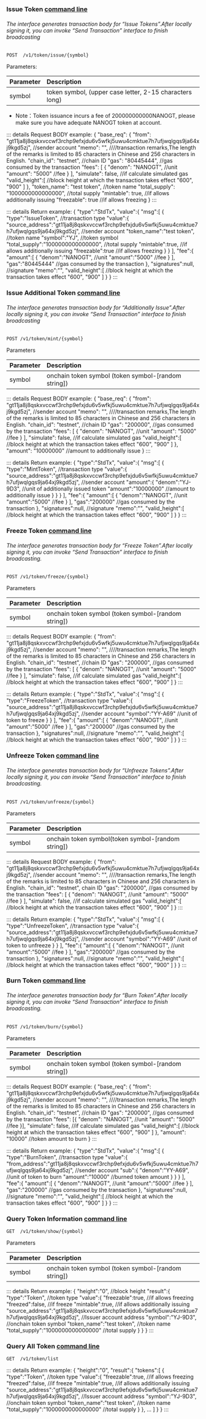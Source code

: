 
### <span id="Issue-Token">Issue Token [command line](../../cli/token/index.md#issue-token-api)</span>

###### The interface generates transaction body  for “Issue Tokens”.After locally signing  it, you can invoke “Send Transaction” interface to finish broadcasting

```
POST  /v1/token/issue/{symbol}
```
Parameters:

| Parameter | Description |
| :----| :---- |
| symbol | token symbol,  (upper case letter, 2-15 characters long)|

* Note：Token issuance incurs a fee of  200000000000NANOGT, please make sure you have adequate NANOGT token at account.


::: details Request BODY example:
	{
	  "base_req": {
	    "from": "gt11ja8j8qskxvccwf3rchp9efxjdu6v5wfkj5uwu4cmktue7h7ufjwqlgqs9ja64xj9kgd5zj", //sender account
	    "memo": "", ////transaction remarks,The length of the remarks is limited to 85 characters in Chinese and 256 characters in English.
	    "chain_id": "testnet", //chain ID
	    "gas": "80445444", //gas consumed by the transaction
	    "fees": [
	      {
	        "denom": "NANOGT", //unit
	        "amount": "5000" //fee
	      }
	    ],
	    "simulate": false, //if calculate simulated gas
	    "valid_height":[ //block height at which  the transaction takes effect
	         "600",
	         "900"
	    ]
	  },
	  "token_name": "test token", //token name
	  "total_supply": "1000000000000000", //total supply
	  "mintable": true, //if allows additionally issuing
	  "freezable": true //if allows freezing
	}
:::

::: details Return example:
	{
	    "type":"StdTx",
	    "value":{
	        "msg":[
	            {
	                "type":"IssueToken", //transaction type
	                "value":{
	                    "source_address":"gt11ja8j8qskxvccwf3rchp9efxjdu6v5wfkj5uwu4cmktue7h7ufjwqlgqs9ja64xj9kgd5zj", //sender account
	                    "token_name":"test token", //token name
	                    "symbol":"YJ", //token symbol
	                    "total_supply":"1000000000000000", //total supply
	                    "mintable":true, //if allows additionally issuing
	                    "freezable":true //if allows freezing
	                }
	            }
	        ],
	        "fee":{
	            "amount":[
	                {
	                    "denom":"NANOGT", //unit
	                    "amount":"5000" //fee
	                }
	            ],
	            "gas":"80445444" //gas consumed by the transaction
	        },
	        "signatures":null, //signature
	        "memo":"",
	    	 "valid_height":[ //block height at which  the transaction takes effect
	            "600",
	            "900"
	        ]
	    }
	}
:::


### <span id="Issue-Additional-Token">Issue Additional Token [command line](../../cli/token/index.md#issue-additional-token-api)</span>

###### The interface generates transaction body  for “Additionally Issue”.After locally signing  it, you can invoke “Send Transaction” interface to finish broadcasting


```
POST /v1/token/mint/{symbol}
```

Parameters

| Parameter | Description |
| :----| :---- |
| symbol | onchain token symbol (token symbol-[random string])|


::: details Request BODY example:
	{
	  "base_req": {
		"from": "gt11ja8j8qskxvccwf3rchp9efxjdu6v5wfkj5uwu4cmktue7h7ufjwqlgqs9ja64xj9kgd5zj", //sender account
		"memo": "", ////transaction remarks,The length of the remarks is limited to 85 characters in Chinese and 256 characters in English.
		"chain_id": "testnet", //chain ID
		"gas": "200000", //gas consumed by the transaction
		"fees": [
		  {
			"denom": "NANOGT", //unit
			"amount": "5000" //fee
		  }
		],
		"simulate": false, //if calculate simulated gas
	   "valid_height":[ //block height at which  the transaction takes effect
	   		"600",
	   		"900"
	   ] 
	  },
	  "amount": "10000000" //amount to additionally issue
	}
:::


::: details Return example:
	{
	    "type":"StdTx",
	    "value":{
	        "msg":[
	            {
	                "type":"MintToken", //transaction type
	                "value":{
	                  "source_address":"gt11ja8j8qskxvccwf3rchp9efxjdu6v5wfkj5uwu4cmktue7h7ufjwqlgqs9ja64xj9kgd5zj", //sender account
	                    "amount":{
	                        "denom":"YJ-9D3", //unit of additionally issued token
	                        "amount":"10000000" //amount to additionally issue
	                    }
	                }
	            }
	        ],
	        "fee":{
	            "amount":[
	                {
	                    "denom":"NANOGT", //unit
	                    "amount":"5000" //fee
	                }
	            ],
	            "gas":"200000" //gas consumed by the transaction
	        },
	        "signatures":null, //signature
	        "memo":"",
	  		 "valid_height":[ //block height at which  the transaction takes effect
	   			 "600",
	   			 "900"
	 		 ] 
	    }
	}
:::

### <span id="Freeze-Token">Freeze Token [command line](../../cli/token/index.md#freeze-token-api)</span>

###### The interface generates transaction body  for “Freeze Token”.After locally signing  it, you can invoke “Send Transaction” interface to finish broadcasting.

```
POST /v1/token/freeze/{symbol}
```

Parameters

| Parameter | Description |
| :----| :---- |
| symbol | onchain token symbol (token symbol-[random string])|


::: details Request BODY example:
	{
	    "from": "gt11ja8j8qskxvccwf3rchp9efxjdu6v5wfkj5uwu4cmktue7h7ufjwqlgqs9ja64xj9kgd5zj", //sender account
	    "memo": "", ////transaction remarks,The length of the remarks is limited to 85 characters in Chinese and 256 characters in English.
	    "chain_id": "testnet", //chain ID
	    "gas": "200000", //gas consumed by the transaction
	    "fees": [
	      {
	        "denom": "NANOGT", //unit
	        "amount": "5000" //fee
	      }
	    ],
	    "simulate": false, //if calculate simulated gas
	    "valid_height":[ //block height at which  the transaction takes effect
	        "600",
	        "900"
	    ]
	}
:::

::: details Return example:
	{
	    "type":"StdTx",
	    "value":{
	        "msg":[
	            {
	                "type":"FreezeToken", //transaction type
	                "value":{
	                  "source_address":"gt11ja8j8qskxvccwf3rchp9efxjdu6v5wfkj5uwu4cmktue7h7ufjwqlgqs9ja64xj9kgd5zj", //sender account
	                    "symbol":"YY-A69" //unit of token to freeze
	                }
	            }
	        ],
	        "fee":{
	            "amount":[
	                { 
	                    "denom":"NANOGT", //unit
	                    "amount":"5000" //fee
	                }
	            ],
	            "gas":"200000" //gas consumed by the transaction
	        },
	        "signatures":null, //signature
	        "memo":"", 
	        "valid_height":[ //block height at which  the transaction takes effect
	           "600",
	           "900"
	        ]
	    }
	}
:::


### <span id="Unfreeze-Token">Unfreeze Token [command line](../../cli/token/index.md#unfreeze-token-api)</span>

###### The interface generates transaction body  for “Unfreeze Tokens”.After locally signing  it, you can invoke “Send Transaction” interface to finish broadcasting.

```
POST /v1/token/unfreeze/{symbol}
```

Parameters

| Parameter | Description |
| :----| :---- |
| symbol | onchain token symbol(token symbol-[random string]) |

::: details Request BODY example:
	{
	    "from": "gt11ja8j8qskxvccwf3rchp9efxjdu6v5wfkj5uwu4cmktue7h7ufjwqlgqs9ja64xj9kgd5zj", //sender account
	    "memo": "",  ////transaction remarks,The length of the remarks is limited to 85 characters in Chinese and 256 characters in English.
	    "chain_id": "testnet", chain ID
	    "gas": "200000", //gas consumed by the transaction
	    "fees": [
	      {
	        "denom": "NANOGT", //unit
	        "amount": "5000" //fee
	      }
	    ],
	    "simulate": false, //if calculate simulated gas
	    "valid_height":[ //block height at which  the transaction takes effect
	         "600",
	         "900"
	    ]
	}
:::

::: details Return example:
	{
	    "type":"StdTx",
	    "value":{
	        "msg":[
	            {
	                "type":"UnfreezeToken", //transaction type
	                "value":{
	                  "source_address":"gt11ja8j8qskxvccwf3rchp9efxjdu6v5wfkj5uwu4cmktue7h7ufjwqlgqs9ja64xj9kgd5zj", //sender account
	                    "symbol":"YY-A69" //unit of token to unfreeze
	                }
	            }
	        ],
	        "fee":{
	            "amount":[
	                {
	                    "denom":"NANOGT", //unit
	                    "amount":"5000" //fee
	                }
	            ],
	            "gas":"200000" //gas consumed by the transaction
	        },
	        "signatures":null, //signature
	        "memo":"",
	        "valid_height":[ //block height at which  the transaction takes effect
	           "600",
	           "900"
	        ]
	    }
	}
:::


### <span id="Burn-Token">Burn Token [command line](../../cli/token/index.md#burn-token-api)</span>

###### The interface generates transaction body  for “Burn Token”.After locally signing  it, you can invoke “Send Transaction” interface to finish broadcasting.

```
POST /v1/token/burn/{symbol}
```
Parameters

| Parameter | Description |
| :----| :---- |
| symbol | onchain token symbol (token symbol-[random string])|

::: details Request BODY example:
	{
	    "base_req": {
	        "from": "gt11ja8j8qskxvccwf3rchp9efxjdu6v5wfkj5uwu4cmktue7h7ufjwqlgqs9ja64xj9kgd5zj", //sender account
	        "memo": "", ////transaction remarks,The length of the remarks is limited to 85 characters in Chinese and 256 characters in English.
	        "chain_id": "testnet", //chain ID
	        "gas": "200000", //gas consumed by the transaction
	        "fees": [{
	            "denom": "NANOGT", //unit
	            "amount": "5000" //fee
	        }],
	        "simulate": false, //if calculate simulated gas
	        "valid_height":[ //block height at which  the transaction takes effect
	           "600",
	           "900"
	        ]
	    },
	    "amount": "10000" //token amount to burn
	}
:::

::: details Return example:
	{
	    "type":"StdTx",
	    "value":{
	        "msg":[
	            {
	                "type":"BurnToken", //transaction type
	                "value":{
	                    "from_address":"gt11ja8j8qskxvccwf3rchp9efxjdu6v5wfkj5uwu4cmktue7h7ufjwqlgqs9ja64xj9kgd5zj", //sender account
	                    "sub":{
	                        "denom":"YY-A69", //unit of token to burn
	                        "amount":"10000" //burned token amount 
	                    }
	                }
	            }
	        ],
	        "fee":{
	            "amount":[
	                {
	                    "denom":"NANOGT", //unit
	                    "amount":"5000" //fee
	                }
	            ],
	            "gas":"200000" //gas consumed by the transaction
	        },
	        "signatures":null, //signature
	        "memo":"",
	        "valid_height":[ //block height at which  the transaction takes effect
	           "600",
	           "900"
	        ]
	    }
	}
:::


### <span id="Query-Token-Information">Query Token Information [command line](../../cli/token/index.md#query-token-information-api)</span>

```
GET  /v1/token/show/{symbol}
```

Parameters

| Parameter | Description |
| :----| :---- |
| symbol | onchain token symbol (token symbol-[random string])|


::: details Return example:
	{
	    "height":"0", //block height
	    "result":{
	        "type":"Token", //token type
	        "value":{
	            "freezable":true, //if allows freezing
	            "freezed":false, //if freeze
	            "mintable":true, //if allows additionally issuing
	            "source_address":"gt11ja8j8qskxvccwf3rchp9efxjdu6v5wfkj5uwu4cmktue7h7ufjwqlgqs9ja64xj9kgd5zj", //Issuer account address
	            "symbol":"YJ-9D3", //onchain token symbol
	            "token_name":"test token", //token name
	            "total_supply":"1000000000000000" //total supply
	        }
	    }
	}
:::


### <span id="Query-All-Token">Query All Token [command line](../../cli/token/index.md#query-all-token-api)</span>
```
GET  /v1/token/list
```

::: details Return example:
	{
	    "height":"0",
	    "result":{
	        "tokens":[
	            {
	                "type":"Token", //token type
	                "value":{
	                    "freezable":true, //if allows freezing
	                    "freezed":false, //if freeze
	                    "mintable":true, //if allows additionally issuing
	                  "source_address":"gt11ja8j8qskxvccwf3rchp9efxjdu6v5wfkj5uwu4cmktue7h7ufjwqlgqs9ja64xj9kgd5zj", //Issuer account address
	                    "symbol":"YJ-9D3", //onchain token symbol
	                    "token_name":"test token", //token name
	                    "total_supply":"1000000000000000" //total supply
	                }
	            },
	            ...
	        ]
	    }
	}
:::



